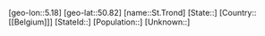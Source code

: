 ﻿---
location: [50.82,5.18]
type: City
tags:
- geo/City


SpocWebEntityId: 34491
isDeleted: false
confidential: public

---
[geo-lon::5.18]
[geo-lat::50.82]
[name::St.Trond]
[State::]
[Country::[[Belgium]]]
[StateId::]
[Population::]
[Unknown::]

